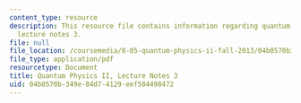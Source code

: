 ```yaml
---
content_type: resource
description: This resource file contains information regarding quantum physics II,
  lecture notes 3.
file: null
file_location: /coursemedia/8-05-quantum-physics-ii-fall-2013/04b0570b349e84d74129eef504498472_MIT8_05F13_Chap_03.pdf
file_type: application/pdf
resourcetype: Document
title: Quantum Physics II, Lecture Notes 3
uid: 04b0570b-349e-84d7-4129-eef504498472
---
```

